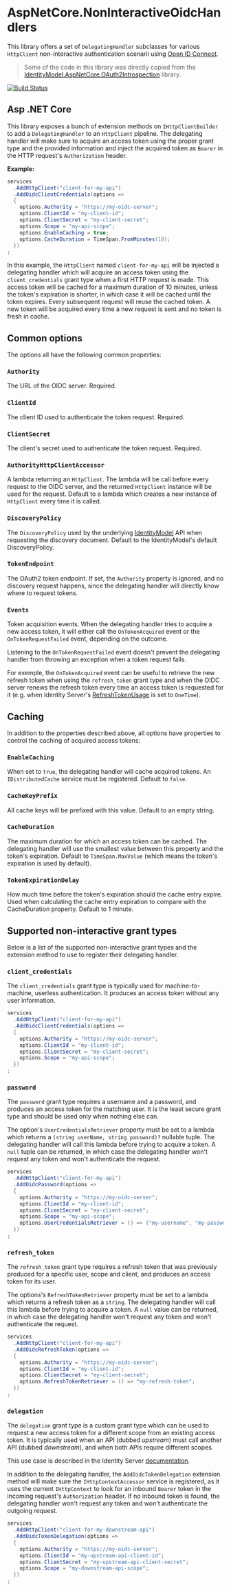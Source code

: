 # AspNetCore.NonInteractiveOidcHandlers

This library offers a set of `DelegatingHandler` subclasses for various `HttpClient` non-interactive
authentication scenarii using [Open ID Connect](https://openid.net/connect/).

> Some of the code in this library was directly copied from the 
> [IdentityModel.AspNetCore.OAuth2Introspection](https://github.com/IdentityModel/IdentityModel.AspNetCore.OAuth2Introspection) library.

[![Build Status](https://manuelguilbault.visualstudio.com/AspNetCore.NonInteractiveOidcHandlers/_apis/build/status/manuel-guilbault.AspNetCore.NonInteractiveOidcHandlers)](https://manuelguilbault.visualstudio.com/AspNetCore.NonInteractiveOidcHandlers/_build/latest?definitionId=2)

## Asp .NET Core

This library exposes a bunch of extension methods on `IHttpClientBuilder` to 
add a `DelegatingHandler` to an `HttpClient` pipeline. The delegating handler will make sure to 
acquire an access token using the proper grant type and the provided information and inject the acquired 
token as `Bearer` in the HTTP request's `Authorization` header.

**Example:**

```csharp
services
  .AddHttpClient("client-for-my-api")
  .AddOidcClientCredentials(options =>
  {
    options.Authority = "https://my-oidc-server";
    options.ClientId = "my-client-id";
    options.ClientSecret = "my-client-secret";
    options.Scope = "my-api-scope";
    options.EnableCaching = true;
    options.CacheDuration = TimeSpan.FromMinutes(10);
  })
;
```

In this example, the `HttpClient` named `client-for-my-api` will be injected a delegating handler which
will acquire an access token using the `client_credentials` grant type when a first HTTP request is made. 
This access token will be cached for a maximum duration of 10 minutes, unless the token's expiration is shorter,
in which case it will be cached until the token expires. Every subsequent request will reuse the cached token.
A new token will be acquired every time a new request is sent and no token is fresh in cache.

## Common options

The options all have the following common properties:

### `Authority`

The URL of the OIDC server. Required.

### `ClientId`

The client ID used to authenticate the token request. Required.

### `ClientSecret`

The client's secret used to authenticate the token request. Required.

### `AuthorityHttpClientAccessor`

A lambda returning an `HttpClient`. The lambda will be call before every request to 
the OIDC server, and the returned `HttpClient` instance will be used for the request.
Default to a lambda which creates a new instance of `HttpClient` every time it is called.

### `DiscoveryPolicy`

The `DiscoveryPolicy` used by the underlying [IdentityModel](https://github.com/IdentityModel/IdentityModel2)
API when requesting the discovery document. Default to the IdentityModel's default DiscoveryPolicy.

### `TokenEndpoint`

The OAuth2 token endpoint. If set, the `Authority` property is ignored, and no discovery request
happens, since the delegating handler will directly know where to request tokens.

### `Events`

Token acquisition events. When the delegating handler tries to acquire a new
access token, it will either call the `OnTokenAcquired` event or the `OnTokenRequestFailed` event,
depending on the outcome.

Listening to the `OnTokenRequestFailed` event doesn't prevent the delegating handler from throwing
an exception when a token request fails.

For exemple, the `OnTokenAcquired` event can be useful to retrieve the new refresh token when using the
`refresh_token` grant type and when the OIDC server renews the refresh token every time an access token
is requested for it (e.g. when Identity Server's
[RefreshTokenUsage](https://identityserver4.readthedocs.io/en/release/topics/refresh_tokens.html)
is set to `OneTime`).

## Caching

In addition to the properties described above, all options have properties to control the caching
of acquired access tokens:

### `EnableCaching`

When set to `true`, the delegating handler will cache acquired tokens. An `IDistributedCache` service
must be registered. Default to `false`.

### `CacheKeyPrefix`

All cache keys will be prefixed with this value. Default to an empty string.

### `CacheDuration`

The maximum duration for which an access token can be cached. The delegating handler will use the smallest
value between this property and the token's expiration. Default to `TimeSpan.MaxValue` (which means the
token's expiration is used by default).

### `TokenExpirationDelay`

How much time before the token's expiration should the cache entry expire. Used when calculating the cache 
entry expiration to compare with the CacheDuration property. Default to 1 minute.

## Supported non-interactive grant types

Below is a list of the supported non-interactive grant types and the extension method to use to register
their delegating handler.

### `client_credentials`

The `client_credentials` grant type is typically used for machine-to-machine, userless authentication.
It produces an access token without any user information.

```csharp
services
  .AddHttpClient("client-for-my-api")
  .AddOidcClientCredentials(options =>
  {
    options.Authority = "https://my-oidc-server";
    options.ClientId = "my-client-id";
    options.ClientSecret = "my-client-secret";
    options.Scope = "my-api-scope";
  })
;
```

### `password`

The `password` grant type requires a username and a password, and produces an access token for
the matching user. It is the least secure grant type and should be used only when nothing else
can.

The option's `UserCredentialsRetriever` property must be set to a lambda which returns a 
`(string userName, string password)?` nullable tuple. The delegating handler will call this
lambda before trying to acquire a token. A `null` tuple can be returned, in which case the
delegating handler won't request any token and won't authenticate the request.

```csharp
services
  .AddHttpClient("client-for-my-api")
  .AddOidcPassword(options =>
  {
    options.Authority = "https://my-oidc-server";
    options.ClientId = "my-client-id";
    options.ClientSecret = "my-client-secret";
    options.Scope = "my-api-scope";
    options.UserCredentialsRetriever = () => ("my-username", "my-password");
  })
;
```

### `refresh_token`

The `refresh_token` grant type requires a refresh token that was previously produced for a
specific user, scope and client, and produces an access token for its user.

The options's `RefreshTokenRetriever` property must be set to a lambda which returns a
refresh token as a `string`. The delegating handler will call this lambda before trying to 
acquire a token. A `null` value can be returned, in which case the delegating handler won't
request any token and won't authenticate the request.

```csharp
services
  .AddHttpClient("client-for-my-api")
  .AddOidcRefreshToken(options =>
  {
    options.Authority = "https://my-oidc-server";
    options.ClientId = "my-client-id";
    options.ClientSecret = "my-client-secret";
    options.RefreshTokenRetriever = () => "my-refresh-token";
  })
;
```

### `delegation`

The `delegation` grant type is a custom grant type which can be used to request a new
access token for a different scope from an existing access token. It is typically used
when an API (dubbed *upstream*) must call another API (dubbed *downstream*), and when both
APIs require different scopes.

This use case is described in the Identity Server 
[documentation](https://identityserver4.readthedocs.io/en/release/topics/extension_grants.html#example-simple-delegation-using-an-extension-grant).

In addition to the delegating handler, the `AddOidcTokenDelegation` extension method will
make sure the `IHttpContextAccessor` service is registered, as it uses the current `IHttpContext` to
look for an inbound `Bearer` token in the incoming request's `Authorization` header. If no inbound
token is found, the delegating handler won't request any token and won't authenticate the outgoing
request.

```csharp
services
  .AddHttpClient("client-for-my-downstream-api")
  .AddOidcTokenDelegation(options =>
  {
    options.Authority = "https://my-oidc-server";
    options.ClientId = "my-upstream-api-client-id";
    options.ClientSecret = "my-upstream-api-client-secret";
    options.Scope = "my-downstream-api-scope";
  })
;
```
